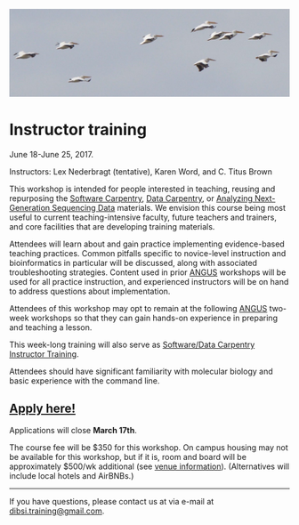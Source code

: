 ![Flock of birds](images/flock-bird.jpg "Instructor training")

# Instructor training

June 18-June 25, 2017.

Instructors: Lex Nederbragt (tentative), Karen Word, and C. Titus Brown

This workshop is intended for people interested in teaching, reusing
and repurposing the
[Software Carpentry](https://software-carpentry.org/lessons/),
[Data Carpentry](http://www.datacarpentry.org/lessons/), or
[Analyzing Next-Generation Sequencing Data](https://angus.readthedocs.io/en/2016/)
materials.  We envision this course being most useful to current
teaching-intensive faculty, future teachers and trainers, and core
facilities that are developing training materials.

Attendees will learn about and gain practice implementing evidence-based teaching practices.  Common pitfalls specific to novice-level
instruction and bioinformatics in particular will be discussed, along
with associated troubleshooting strategies. Content used in prior
[ANGUS](ANGUS.html) workshops will be used for all practice
instruction, and experienced instructors will be on hand to address
questions about implementation.

Attendees of this workshop may opt to remain at the following
[ANGUS](ANGUS.html) two-week workshops so that they can gain hands-on
experience in preparing and teaching a lesson.

This week-long training will also serve as
[Software/Data Carpentry Instructor Training](https://swcarpentry.github.io/instructor-training/).

Attendees should have significant familiarity with molecular biology
and basic experience with the command line.

## [Apply here!](https://docs.google.com/forms/d/e/1FAIpQLSfC1MphcIhfNQzJKrbuuMBePTF0FFB_t3XJzYeWpMn1hWdxTQ/viewform)

Applications will close **March 17th**.

The course fee will be $350 for this workshop.  On campus housing may
not be available for this workshop, but if it is, room and board will
be approximately $500/wk additional (see
[venue information](VENUE.html)).  (Alternatives will include local
hotels and AirBNBs.)

----

If you have questions, please contact us at via e-mail at [dibsi.training@gmail.com](mailto:dibsi.training@gmail.com).
